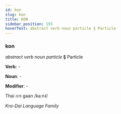 ```yaml
---
id: kon
slug: kon
title: KON
sidebar_position: 155
hoverText: abstract verb noun particle § Particle
---
```


### kon

*abstract verb noun particle* **§** Particle

**Verb**: -

**Noun**: -

**Modifier**: -

Thai การ gaan /kaːn˧/

*Kra-Dai Language Family*